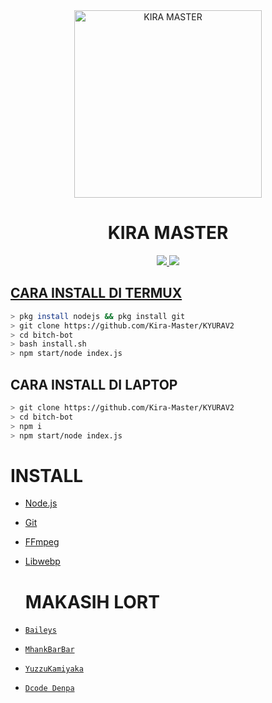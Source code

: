 <div align="center">
<img src="https://avatars.githubusercontent.com/u/47713860?v=4" alt="KIRA MASTER " width="300" />

# KIRA MASTER

>
>
>
</div>
<p align="center">
  <a href="https://instagram.com/kii1raaa_"><img src="https://img.shields.io/badge/Instagram-E4405F?style=for-the-badge&logo=instagram&logoColor=white"/> 
  <a href="https://wa.me/6282322153431"><img src="https://img.shields.io/badge/WhatsApp-25D366?style=for-the-badge&logo=whatsapp&logoColor=white" />
</p>

## CARA INSTALL DI TERMUX
```bash
> pkg install nodejs && pkg install git
> git clone https://github.com/Kira-Master/KYURAV2
> cd bitch-bot
> bash install.sh
> npm start/node index.js
```
## CARA INSTALL DI LAPTOP
```bash
> git clone https://github.com/Kira-Master/KYURAV2
> cd bitch-bot
> npm i
> npm start/node index.js
```

# INSTALL
* [Node.js](https://nodejs.org/en/)
* [Git](https://git-scm.com/downloads)
* [FFmpeg](https://github.com/BtbN/FFmpeg-Builds/releases/download/autobuild-2020-12-08-13-03/ffmpeg-n4.3.1-26-gca55240b8c-win64-gpl-4.3.zip)
* [Libwebp](https://developers.google.com/speed/webp/download)

  # MAKASIH LORT
* [`Baileys`](https://github.com/adiwajshing/Baileys)
* [`MhankBarBar`](https://github.com/MhankBarBar)
* [`YuzzuKamiyaka`](https://github.com/YuzzuKamiyaka)
* [`Dcode Denpa`](https://github.com/dcode-denpa)
  
  
